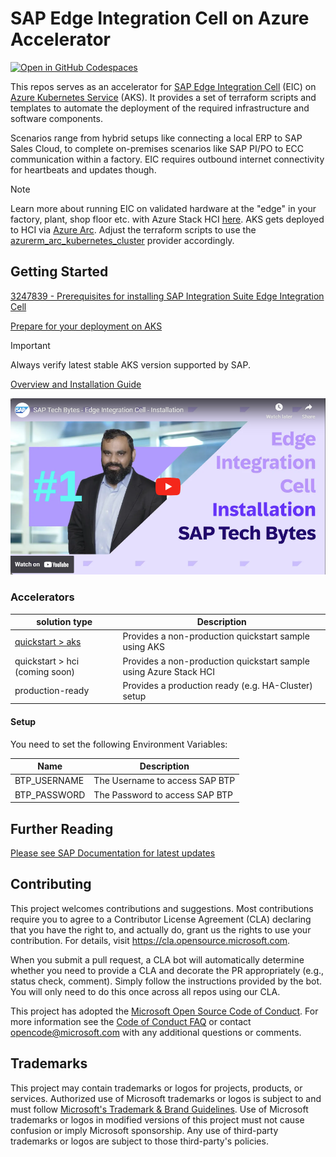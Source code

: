 # SAP Edge Integration Cell on Azure Accelerator

[![Open in GitHub Codespaces](https://github.com/codespaces/badge.svg)](https://github.com/codespaces/new?hide_repo_select=true&ref=main&repo=773743527)

This repos serves as an accelerator for [SAP Edge Integration Cell](https://help.sap.com/docs/integration-suite/sap-integration-suite/setting-up-and-managing-edge-integration-cell) (EIC) on [Azure Kubernetes Service](https://learn.microsoft.com/azure/aks/what-is-aks) (AKS). It provides a set of terraform scripts and templates to automate the deployment of the required infrastructure and software components.

Scenarios range from hybrid setups like connecting a local ERP to SAP Sales Cloud, to complete on-premises scenarios like SAP PI/PO to ECC communication within a factory. EIC requires outbound internet connectivity for heartbeats and updates though.

> [!NOTE]
> Learn more about running EIC on validated hardware at the "edge" in your factory, plant, shop floor etc. with Azure Stack HCI [here](https://learn.microsoft.com/azure-stack/hci/).
> AKS gets deployed to HCI via [Azure Arc](https://learn.microsoft.com/azure/aks/hybrid/resource-manager-quickstart). Adjust the terraform scripts to use the [azurerm_arc_kubernetes_cluster](https://registry.terraform.io/providers/hashicorp/azurerm/latest/docs/resources/arc_kubernetes_cluster) provider accordingly.

## Getting Started

[3247839 - Prerequisites for installing SAP Integration Suite Edge Integration Cell](https://me.sap.com/notes/3247839)

[Prepare for your deployment on AKS](https://help.sap.com/docs/integration-suite/sap-integration-suite/prepare-for-deployment-on-azure-kubernetes-service-aks)

> [!IMPORTANT]
> Always verify latest stable AKS version supported by SAP.

[Overview and Installation Guide](https://blogs.sap.com/2023/11/16/next-gen-hybrid-integration-with-sap-integration-suite-edge-integration-cell-introduction-setup/)

[![Teaser for YouTube video for SAP EIC install](assets/eic-install-video.png)](https://www.youtube.com/watch?v=PHPPnma7Y1A)

### Accelerators

|solution type|Description|
|---|---|
|[quickstart > aks](quickstart/aks/README.md)|Provides a non-production quickstart sample using AKS|
|quickstart > hci (coming soon)|Provides a non-production quickstart sample using Azure Stack HCI|
|production-ready|Provides a production ready (e.g. HA-Cluster) setup|

#### Setup

You need to set the following Environment Variables:

|Name|Description|
|---|---|
|BTP_USERNAME|The Username to access SAP BTP|
|BTP_PASSWORD|The Password to access SAP BTP|

## Further Reading

[Please see SAP Documentation for latest updates](https://help.sap.com/docs/integration-suite/sap-integration-suite/prepare-your-kubernetes-cluster)

## Contributing

This project welcomes contributions and suggestions.  Most contributions require you to agree to a
Contributor License Agreement (CLA) declaring that you have the right to, and actually do, grant us
the rights to use your contribution. For details, visit https://cla.opensource.microsoft.com.

When you submit a pull request, a CLA bot will automatically determine whether you need to provide
a CLA and decorate the PR appropriately (e.g., status check, comment). Simply follow the instructions
provided by the bot. You will only need to do this once across all repos using our CLA.

This project has adopted the [Microsoft Open Source Code of Conduct](https://opensource.microsoft.com/codeofconduct/).
For more information see the [Code of Conduct FAQ](https://opensource.microsoft.com/codeofconduct/faq/) or
contact [opencode@microsoft.com](mailto:opencode@microsoft.com) with any additional questions or comments.

## Trademarks

This project may contain trademarks or logos for projects, products, or services. Authorized use of Microsoft 
trademarks or logos is subject to and must follow 
[Microsoft's Trademark & Brand Guidelines](https://www.microsoft.com/en-us/legal/intellectualproperty/trademarks/usage/general).
Use of Microsoft trademarks or logos in modified versions of this project must not cause confusion or imply Microsoft sponsorship.
Any use of third-party trademarks or logos are subject to those third-party's policies.
